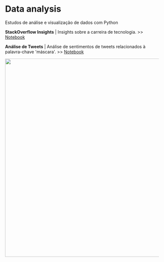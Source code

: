 # Data analysis
Estudos de análise e visualização de dados com Python    



**StackOverflow Insights** | Insights sobre a carreira de tecnologia. >> [Notebook](https://github.com/priscillapreks/data-analysis/blob/master/Stack_Overflow_Insights.ipynb)

**Análise de Tweets** | Análise de sentimentos de tweets relacionados à palavra-chave 'máscara'. >> [Notebook](https://github.com/priscillapreks/data-analysis/blob/master/analise_twitter_m%C3%A1scara.ipynb)    

<img src="https://github.com/priscillapreks/data-analysis/blob/master/analise_twitter/tweets_wordcloud_mascara.png" width="650"/>

